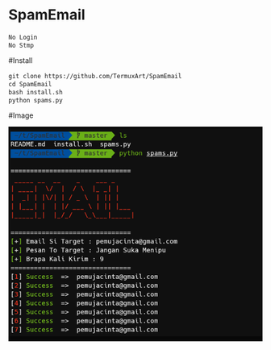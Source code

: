 # SpamEmail

```
No Login
No Stmp
```

#Install
```
git clone https://github.com/TermuxArt/SpamEmail
cd SpamEmail
bash install.sh
python spams.py
```

#Image

<img src="Email.png">
